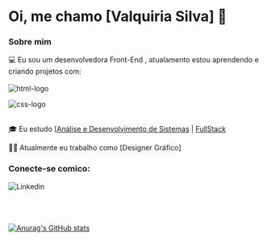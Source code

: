 # Oi, me chamo [Valquiria Silva] 👋

### Sobre mim

💻 Eu sou um desenvolvedora Front-End , atualamento estou aprendendo e criando projetos com:
<br>
<br>
<img src="https://img.shields.io/badge/HTML5-E34F26?style=for-the-badge&logo=html5&logoColor=white" alt="html-logo" />

<img src="https://img.shields.io/badge/CSS3-1572B6?style=for-the-badge&logo=css3&logoColor=white" alt="css-logo" />
<br>
<br>

🎓 Eu estudo [[Análise e Desenvolvimento de Sistemas](https://cursos.unifcv.edu.br/graduacao/analise-e-desenvolvimento-de-sistemas) | [FullStack](https://rodolfomori.com.br/devclub/) 

👩‍💻 Atualmente eu trabalho como [Designer Gráfico] 

### Conecte-se comico:

</p>
<a href="https://www.linkedin.com/in/valquiria-silva-hofstatter-515b30217/">
<img align="left" alt="Linkedin"  src="https://img.shields.io/badge/LinkedIn-0077B5?style=for-the-badge&logo=linkedin&logoColor=white" />
<br>
<br>
<br>
<br>



[![Anurag's GitHub stats](https://github-readme-stats.vercel.app/api?username=valquiriasilva)](https://github.com/anuraghazra/github-readme-stats)
